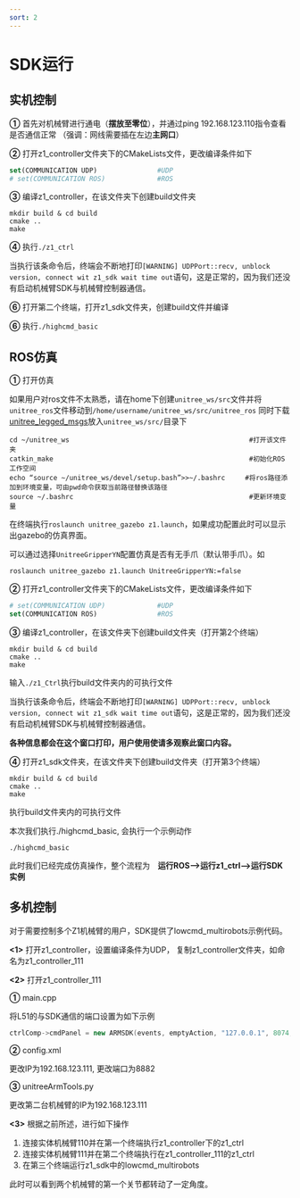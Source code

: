 ```yaml
---
sort: 2
---
```


# SDK运行

## 实机控制

**①** 首先对机械臂进行通电（**摆放至零位**），并通过ping 192.168.123.110指令查看是否通信正常
（强调：网线需要插在左边**主网口**）

**②** 打开z1_controller文件夹下的CMakeLists文件，更改编译条件如下

```cmake
set(COMMUNICATION UDP)               #UDP
# set(COMMUNICATION ROS)             #ROS
```

**③** 编译z1_controller，在该文件夹下创建build文件夹

```shell
mkdir build & cd build
cmake ..
make
```

**④** 执行`./z1_ctrl`

当执行该条命令后，终端会不断地打印`[WARNING] UDPPort::recv, unblock version, connect wit z1_sdk wait time out`语句，这是正常的，因为我们还没有启动机械臂SDK与机械臂控制器通信。

**⑥** 打开第二个终端，打开z1_sdk文件夹，创建build文件并编译

**⑥** 执行`./highcmd_basic`

## ROS仿真

**①** 打开仿真

如果用户对ros文件不太熟悉，请在home下创建`unitree_ws/src`文件并将`unitree_ros`文件移动到`/home/username/unitree_ws/src/unitree_ros`
同时下载[unitree_legged_msgs](https://github.com/unitreerobotics/unitree_ros_to_real)放入`unitree_ws/src/`目录下

```shell
cd ~/unitree_ws                                             #打开该文件夹
catkin_make                                                 #初始化ROS工作空间
echo “source ~/unitree_ws/devel/setup.bash”>>~/.bashrc     #将ros路径添加到环境变量，可由pwd命令获取当前路径替换该路径
source ~/.bashrc                                            #更新环境变量
```

在终端执行`roslaunch unitree_gazebo z1.launch`，如果成功配置此时可以显示出gazebo的仿真界面。

可以通过选择`UnitreeGripperYN`配置仿真是否有无手爪（默认带手爪）。如

```shell
roslaunch unitree_gazebo z1.launch UnitreeGripperYN:=false
```

**②** 打开z1_controller文件夹下的CMakeLists文件，更改编译条件如下

```cmake
# set(COMMUNICATION UDP)             #UDP
set(COMMUNICATION ROS)               #ROS
```

**③** 编译z1_controller，在该文件夹下创建build文件夹（打开第2个终端）

```shell
mkdir build & cd build
cmake ..
make
```

输入`./z1_Ctrl`执行build文件夹内的可执行文件

当执行该条命令后，终端会不断地打印`[WARNING] UDPPort::recv, unblock version, connect wit z1_sdk wait time out`语句，这是正常的，因为我们还没有启动机械臂SDK与机械臂控制器通信。

**各种信息都会在这个窗口打印，用户使用使请多观察此窗口内容。**

**④** 打开z1_sdk文件夹，在该文件夹下创建build文件夹（打开第3个终端）

```shell
mkdir build & cd build
cmake ..
make
```

执行build文件夹内的可执行文件

本次我们执行./highcmd_basic, 会执行一个示例动作

```shell
./highcmd_basic
```

此时我们已经完成仿真操作，整个流程为&emsp;**运行ROS-->运行z1_ctrl-->运行SDK实例**

## 多机控制

对于需要控制多个Z1机械臂的用户，SDK提供了lowcmd_multirobots示例代码。

**<1>** 打开z1_controller，设置编译条件为UDP， 复制z1_controller文件夹，如命名为z1_controller_111

**<2>** 打开z1_controller_111

**①** main.cpp

将L51的与SDK通信的端口设置为如下示例

```cpp
ctrlComp->cmdPanel = new ARMSDK(events, emptyAction, "127.0.0.1", 8074, 8073, 0.002);
```

**②** config.xml

更改IP为192.168.123.111, 更改端口为8882

**③** unitreeArmTools.py

更改第二台机械臂的IP为192.168.123.111

**<3>** 根据之前所述，进行如下操作

1. 连接实体机械臂110并在第一个终端执行z1_controller下的z1_ctrl
2. 连接实体机械臂111并在第二个终端执行在z1_controller_111的z1_ctrl
3. 在第三个终端运行z1_sdk中的lowcmd_multirobots

此时可以看到两个机械臂的第一个关节都转动了一定角度。
